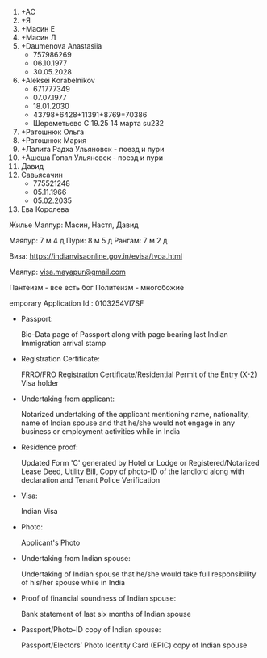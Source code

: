 1. +АС
2. +Я
3. +Масин Е
4. +Масин Л
5. +Daumenova Anastasiia
	- 757986269
	- 06.10.1977
	- 30.05.2028
6. +Aleksei Korabelnikov 
	- 671777349 
	- 07.07.1977 
	- 18.01.2030 
	- 43798+6428+11391+8769=70386
	- Шереметьево С 19.25 14 марта  su232
7. +Ратошнюк Ольга
8. +Ратошнюк Мария
9. +Лалита Радха Ульяновск - поезд и пури
10. +Ашеша Гопал Ульяновск - поезд и пури
11. Давид
12. Савьясачин
	- 775521248
	- 05.11.1966
	- 05.02.2035
13. Ева Королева

Жилье Маяпур:
Масин, Настя, Давид

Маяпур: 7 м 4 д
Пури: 8 м 5 д
Рангам: 7 м 2 д

Виза: https://indianvisaonline.gov.in/evisa/tvoa.html

Маяпур: visa.mayapur@gmail.com



Пантеизм - все есть бог
Политеизм - многобожие

emporary Application Id : 0103254VI7SF
- Passport:
    
    Bio-Data page of Passport along with page bearing last Indian Immigration arrival stamp
    
- Registration Certificate:
    
    FRRO/FRO Registration Certificate/Residential Permit of the Entry (X-2) Visa holder
    
- Undertaking from applicant:
    
    Notarized undertaking of the applicant mentioning name, nationality, name of Indian spouse and that he/she would not engage in any business or employment activities while in India
    
- Residence proof:
    
    Updated Form 'C' generated by Hotel or Lodge or Registered/Notarized Lease Deed, Utility Bill, Copy of photo-ID of the landlord along with declaration and Tenant Police Verification
    
- Visa:
    
    Indian Visa
    
- Photo:
    
    Applicant's Photo
    
- Undertaking from Indian spouse:
    
    Undertaking of Indian spouse that he/she would take full responsibility of his/her spouse while in India
    
- Proof of financial soundness of Indian spouse:
    
    Bank statement of last six months of Indian spouse
    
- Passport/Photo-ID copy of Indian spouse:
    
    Passport/Electors’ Photo Identity Card (EPIC) copy of Indian spouse